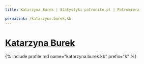 ```yaml
---
title: Katarzyna Burek | Statystyki patronite.pl | Patromierz

permalink: /katarzyna.burek.kb
---
```


# [Katarzyna Burek](https://patronite.pl/katarzyna.burek.kb)

{% include profile.md name="katarzyna.burek.kb" prefix="k" %}
